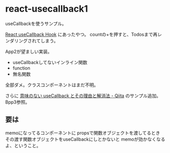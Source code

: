 # react-usecallback1

useCallbackを使うサンプル。

[React useCallback Hook](https://www.w3schools.com/react/react_usecallback.asp)
にあったやつ。
countの+を押すと、Todosまで再レンダリングされてしまう。

App2が望ましい実装。

- useCallbackしてないインライン関数
- function
- 無名関数

全部ダメ。クラスコンポーネントはまだ不明。

さらに
[意味のない useCallback とその理由と解消法 - Qiita](https://qiita.com/jonakp/items/0db6fb9e75edcec875b2)
のサンプル追加。Bpp3参照。


## 要は

memoになってるコンポーネントに
propsで関数オブジェクトを渡してるとき
その渡す関数オブジェクトをuseCallbackにしとかないと
memoが効かなくなるよ、ということ。
